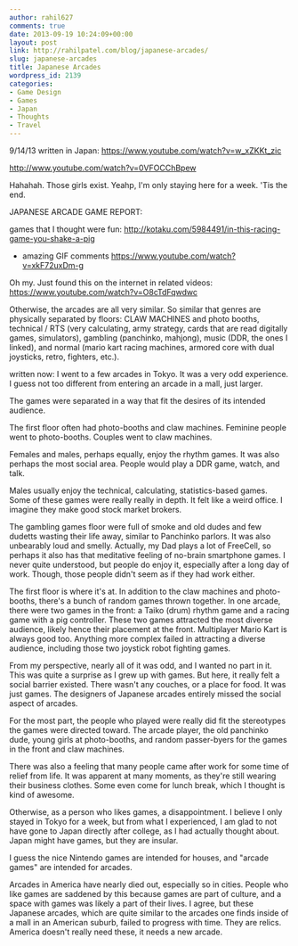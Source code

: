```yaml
---
author: rahil627
comments: true
date: 2013-09-19 10:24:09+00:00
layout: post
link: http://rahilpatel.com/blog/japanese-arcades/
slug: japanese-arcades
title: Japanese Arcades
wordpress_id: 2139
categories:
- Game Design
- Games
- Japan
- Thoughts
- Travel
---
```


9/14/13 written in Japan:
https://www.youtube.com/watch?v=w_xZKKt_zic

http://www.youtube.com/watch?v=0VFOCChBpew

Hahahah. Those girls exist. Yeahp, I'm only staying here for a week. 'Tis the end.

JAPANESE ARCADE GAME REPORT:

games that I thought were fun:
http://kotaku.com/5984491/in-this-racing-game-you-shake-a-pig
  - amazing GIF comments
https://www.youtube.com/watch?v=xkF72uxDm-g

Oh my. Just found this on the internet in related videos:
https://www.youtube.com/watch?v=O8cTdFqwdwc

Otherwise, the arcades are all very similar. So similar that genres are physically separated by floors: CLAW MACHINES and photo booths, technical / RTS (very calculating, army strategy, cards that are read digitally games, simulators), gambling (panchinko, mahjong), music (DDR, the ones I linked), and normal (mario kart racing machines, armored core with dual joysticks, retro, fighters, etc.).

written now:
I went to a few arcades in Tokyo. It was a very odd experience. I guess not too different from entering an arcade in a mall, just larger.

The games were separated in a way that fit the desires of its intended audience.

The first floor often had photo-booths and claw machines. Feminine people went to photo-booths. Couples went to claw machines.

Females and males, perhaps equally, enjoy the rhythm games. It was also perhaps the most social area. People would play a DDR game, watch, and talk.

Males usually enjoy the technical, calculating, statistics-based games. Some of these games were really really in depth. It felt like a weird office. I imagine they make good stock market brokers.

The gambling games floor were full of smoke and old dudes and few dudetts wasting their life away, similar to Panchinko parlors. It was also unbearably loud and smelly. Actually, my Dad plays a lot of FreeCell, so perhaps it also has that meditative feeling of no-brain smartphone games. I never quite understood, but people do enjoy it, especially after a long day of work. Though, those people didn't seem as if they had work either.

The first floor is where it's at. In addition to the claw machines and photo-booths, there's a bunch of random games thrown together. In one arcade, there were two games in the front: a Taiko (drum) rhythm game and a racing game with a pig controller. These two games attracted the most diverse audience, likely hence their placement at the front. Multiplayer Mario Kart is always good too. Anything more complex failed in attracting a diverse audience, including those two joystick robot fighting games.

From my perspective, nearly all of it was odd, and I wanted no part in it. This was quite a surprise as I grew up with games. But here, it really felt a social barrier existed. There wasn't any couches, or a place for food. It was just games. The designers of Japanese arcades entirely missed the social aspect of arcades.

For the most part, the people who played were really did fit the stereotypes the games were directed toward. The arcade player, the old panchinko dude, young girls at photo-booths, and random passer-byers for the games in the front and claw machines.

There was also a feeling that many people came after work for some time of relief from life. It was apparent at many moments, as they're still wearing their business clothes. Some even come for lunch break, which I thought is kind of awesome.

Otherwise, as a person who likes games, a disappointment. I believe I only stayed in Tokyo for a week, but from what I experienced, I am glad to not have gone to Japan directly after college, as I had actually thought about. Japan might have games, but they are insular.

I guess the nice Nintendo games are intended for houses, and "arcade games" are intended for arcades.

Arcades in America have nearly died out, especially so in cities. People who like games are saddened by this because games are part of culture, and a space with games was likely a part of their lives. I agree, but these Japanese arcades, which are quite similar to the arcades one finds inside of a mall in an American suburb, failed to progress with time. They are relics. America doesn't really need these, it needs a new arcade.
